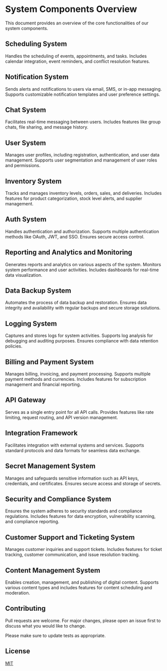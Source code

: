 # System Components Overview

This document provides an overview of the core functionalities of our system components.

## Scheduling System
Handles the scheduling of events, appointments, and tasks. Includes calendar integration, event reminders, and conflict resolution features.

## Notification System
Sends alerts and notifications to users via email, SMS, or in-app messaging. Supports customizable notification templates and user preference settings.

## Chat System
Facilitates real-time messaging between users. Includes features like group chats, file sharing, and message history.

## User System
Manages user profiles, including registration, authentication, and user data management. Supports user segmentation and management of user roles and permissions.

## Inventory System
Tracks and manages inventory levels, orders, sales, and deliveries. Includes features for product categorization, stock level alerts, and supplier management.

## Auth System
Handles authentication and authorization. Supports multiple authentication methods like OAuth, JWT, and SSO. Ensures secure access control.

## Reporting and Analytics and Monitoring
Generates reports and analytics on various aspects of the system. Monitors system performance and user activities. Includes dashboards for real-time data visualization.

## Data Backup System
Automates the process of data backup and restoration. Ensures data integrity and availability with regular backups and secure storage solutions.

## Logging System
Captures and stores logs for system activities. Supports log analysis for debugging and auditing purposes. Ensures compliance with data retention policies.

## Billing and Payment System
Manages billing, invoicing, and payment processing. Supports multiple payment methods and currencies. Includes features for subscription management and financial reporting.

## API Gateway
Serves as a single entry point for all API calls. Provides features like rate limiting, request routing, and API version management.

## Integration Framework
Facilitates integration with external systems and services. Supports standard protocols and data formats for seamless data exchange.

## Secret Management System
Manages and safeguards sensitive information such as API keys, credentials, and certificates. Ensures secure access and storage of secrets.

## Security and Compliance System
Ensures the system adheres to security standards and compliance regulations. Includes features for data encryption, vulnerability scanning, and compliance reporting.

## Customer Support and Ticketing System
Manages customer inquiries and support tickets. Includes features for ticket tracking, customer communication, and issue resolution tracking.

## Content Management System
Enables creation, management, and publishing of digital content. Supports various content types and includes features for content scheduling and moderation.

## Contributing

Pull requests are welcome. For major changes, please open an issue first
to discuss what you would like to change.

Please make sure to update tests as appropriate.

## License

[MIT](https://github.com/adityavyasbme/Vishnu/blob/main/LICENSE)




